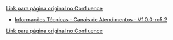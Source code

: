 [Link para página original no Confluence](https://openfinancebrasil.atlassian.net/wiki/spaces/OF/pages/17368587)

- [Informações Técnicas - Canais de Atendimentos - V1.0.0-rc5.2](../../../../../../../OF/Open%20Finance%20Brasil/Especifica%c3%a7%c3%b5es%20de%20APIs/Dados%20Abertos%20-%20DA/[DA]%20API%20-%20Canais%20de%20Atendimento/Hist%c3%b3rico%20de%20Especifica%c3%a7%c3%b5es%20-%20[DA]%20Canais%20de%20Atendimento/v1.0.0-rc5.2%20-%20Canais%20de%20Atendimentos/Informa%c3%a7%c3%b5es%20T%c3%a9cnicas%20-%20Canais%20de%20Atendimentos%20-%20V1.0.0-rc5.2)

[Link para página original no Confluence](https://openfinancebrasil.atlassian.net/wiki/spaces/OF/pages/17368587)